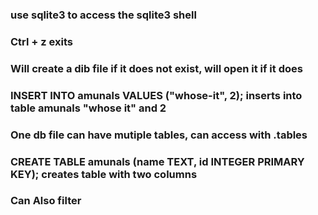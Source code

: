 ### use sqlite3 <db filename> to access the sqlite3 shell
### Ctrl + z exits
### Will create a dib file if it does not exist, will open it if it does
### INSERT INTO amunals VALUES ("whose-it", 2); inserts into table amunals "whose it" and 2
### One db file can have mutiple tables, can access with .tables
### CREATE TABLE amunals (name TEXT, id INTEGER PRIMARY KEY); creates table with two columns
### Can Also filter